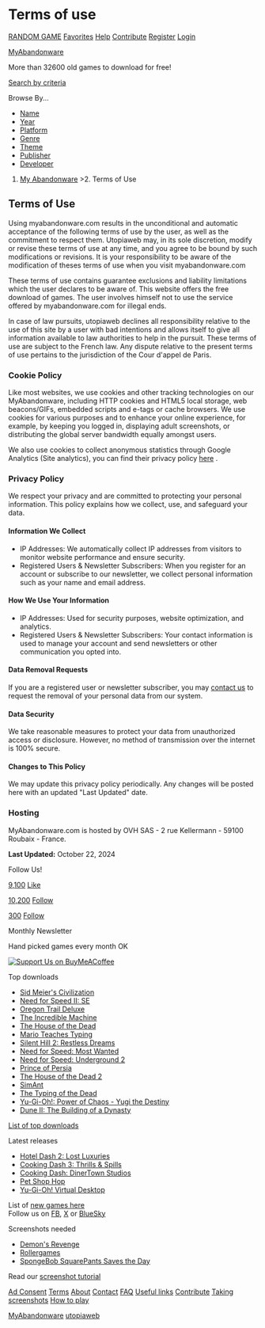 Terms of use
============

[RANDOM GAME](https://www.myabandonware.com/browse/random) [Favorites](https://www.myabandonware.com/favorites/ "Browse your Favorite Games") [Help](https://www.myabandonware.com/howto/) [Contribute](https://www.myabandonware.com/contribute/ "Help us by contributing") [Register](https://www.myabandonware.com/register/ "Create an account") [Login](https://www.myabandonware.com/login/ "Login MAW")

[MyAbandonware](https://www.myabandonware.com/)

More than 32600 old games to download for free!

 

[Search by criteria](https://www.myabandonware.com/search)

Browse By...

* [Name](https://www.myabandonware.com/browse/name/)
* [Year](https://www.myabandonware.com/browse/year/)
* [Platform](https://www.myabandonware.com/browse/platform/)
* [Genre](https://www.myabandonware.com/browse/genre/)
* [Theme](https://www.myabandonware.com/browse/theme/)
* [Publisher](https://www.myabandonware.com/browse/publisher/)
* [Developer](https://www.myabandonware.com/browse/developer/)

1. [My Abandonware](https://www.myabandonware.com/)
\>2. Terms of Use

Terms of Use
------------

Using myabandonware.com results in the unconditional and automatic acceptance of the following terms of use by the user, as well as the commitment to respect them. Utopiaweb may, in its sole discretion, modify or revise these terms of use at any time, and you agree to be bound by such modifications or revisions. It is your responsibility to be aware of the modification of theses terms of use when you visit myabandonware.com

These terms of use contains guarantee exclusions and liability limitations which the user declares to be aware of. This website offers the free download of games. The user involves himself not to use the service offered by myabandonware.com for illegal ends.

In case of law pursuits, utopiaweb declines all responsibility relative to the use of this site by a user with bad intentions and allows itself to give all information available to law authorities to help in the pursuit. These terms of use are subject to the French law. Any dispute relative to the present terms of use pertains to the jurisdiction of the Cour d'appel de Paris.

### Cookie Policy

Like most websites, we use cookies and other tracking technologies on our MyAbandonware, including HTTP cookies and HTML5 local storage, web beacons/GIFs, embedded scripts and e-tags or cache browsers. We use cookies for various purposes and to enhance your online experience, for example, by keeping you logged in, displaying adult screenshots, or distributing the global server bandwidth equally amongst users.

We also use cookies to collect anonymous statistics through Google Analytics (Site analytics), you can find their privacy policy [here](https://policies.google.com/privacy) .

### Privacy Policy

We respect your privacy and are committed to protecting your personal information. This policy explains how we collect, use, and safeguard your data.

#### Information We Collect

* IP Addresses: We automatically collect IP addresses from visitors to monitor website performance and ensure security.
* Registered Users & Newsletter Subscribers: When you register for an account or subscribe to our newsletter, we collect personal information such as your name and email address.

#### How We Use Your Information

* IP Addresses: Used for security purposes, website optimization, and analytics.
* Registered Users & Newsletter Subscribers: Your contact information is used to manage your account and send newsletters or other communication you opted into.

#### Data Removal Requests

If you are a registered user or newsletter subscriber, you may [contact us](https://www.myabandonware.com/contact/) to request the removal of your personal data from our system.

#### Data Security

We take reasonable measures to protect your data from unauthorized access or disclosure. However, no method of transmission over the internet is 100% secure.

#### Changes to This Policy

We may update this privacy policy periodically. Any changes will be posted here with an updated "Last Updated" date.

### Hosting

MyAbandonware.com is hosted by OVH SAS - 2 rue Kellermann - 59100 Roubaix - France.

**Last Updated:** October 22, 2024

Follow Us!

[9,100](https://www.facebook.com/myabandonware "Like our page on Facebook") [Like](https://www.facebook.com/myabandonware "Like our page on Facebook")

[10,200](https://x.com/myabandonware "Follow us on X") [Follow](https://x.com/myabandonware "Follow us on X")

[300](https://bsky.app/profile/myabandonware.bsky.social "Follow us on BlueSky") [Follow](https://bsky.app/profile/myabandonware.bsky.social "Follow us on BlueSky")

Monthly Newsletter

Hand picked games every month  OK

[![Support Us on BuyMeACoffee](/media/css/img/support-us.png)](https://www.buymeacoffee.com/myabandonware?utm_source=bmac-sidebar "Ad-free browsing included")

Top downloads

* [Sid Meier's Civilization](https://www.myabandonware.com/game/sid-meier-s-civilization-1nj)
* [Need for Speed II: SE](https://www.myabandonware.com/game/need-for-speed-ii-se-a4a)
* [Oregon Trail Deluxe](https://www.myabandonware.com/game/oregon-trail-deluxe-1h9)
* [The Incredible Machine](https://www.myabandonware.com/game/the-incredible-machine-1mg)
* [The House of the Dead](https://www.myabandonware.com/game/the-house-of-the-dead-bed)
* [Mario Teaches Typing](https://www.myabandonware.com/game/mario-teaches-typing-1gl)
* [Silent Hill 2: Restless Dreams](https://www.myabandonware.com/game/silent-hill-2-restless-dreams-bgd)
* [Need for Speed: Most Wanted](https://www.myabandonware.com/game/need-for-speed-most-wanted-i4m)
* [Need for Speed: Underground 2](https://www.myabandonware.com/game/need-for-speed-underground-2-ega)
* [Prince of Persia](https://www.myabandonware.com/game/prince-of-persia-pd)
* [The House of the Dead 2](https://www.myabandonware.com/game/the-house-of-the-dead-2-beg)
* [SimAnt](https://www.myabandonware.com/game/simant-197)
* [The Typing of the Dead](https://www.myabandonware.com/game/the-typing-of-the-dead-bee)
* [Yu-Gi-Oh!: Power of Chaos - Yugi the Destiny](https://www.myabandonware.com/game/yu-gi-oh-power-of-chaos-yugi-the-destiny-bex)
* [Dune II: The Building of a Dynasty](https://www.myabandonware.com/game/dune-ii-the-building-of-a-dynasty-1e7)

[List of top downloads](https://www.myabandonware.com/game/ "See the Top 40 Games")

Latest releases

* [Hotel Dash 2: Lost Luxuries](https://www.myabandonware.com/game/hotel-dash-2-lost-luxuries-qgm)
* [Cooking Dash 3: Thrills & Spills](https://www.myabandonware.com/game/cooking-dash-3-thrills-spills-qgf)
* [Cooking Dash: DinerTown Studios](https://www.myabandonware.com/game/cooking-dash-dinertown-studios-qgd)
* [Pet Shop Hop](https://www.myabandonware.com/game/pet-shop-hop-qg9)
* [Yu-Gi-Oh! Virtual Desktop](https://www.myabandonware.com/game/yu-gi-oh-virtual-desktop-txg)

List of [new games here](https://www.myabandonware.com/browse/recent/)  
Follow us on [FB](https://www.facebook.com/myabandonware), [X](https://x.com/myabandonware) or [BlueSky](https://bsky.app/profile/myabandonware.bsky.social)

Screenshots needed

* [Demon's Revenge](https://www.myabandonware.com/game/demon-s-revenge-hny)
* [Rollergames](https://www.myabandonware.com/game/rollergames-rnx)
* [SpongeBob SquarePants Saves the Day](https://www.myabandonware.com/game/spongebob-squarepants-saves-the-day-msv)

Read our [screenshot tutorial](https://www.myabandonware.com/screenshots/)

[Ad Consent](javascript:void(0);) [Terms](https://www.myabandonware.com/terms/) [About](https://www.myabandonware.com/about/) [Contact](https://www.myabandonware.com/contact/) [FAQ](https://www.myabandonware.com/faq/) [Useful links](https://www.myabandonware.com/useful/) [Contribute](https://www.myabandonware.com/contribute/) [Taking screenshots](https://www.myabandonware.com/screenshots/) [How to play](https://www.myabandonware.com/howto/)

[MyAbandonware](https://www.myabandonware.com/) [utopiaweb](https://utopiaweb.fr/ "Visit utopiaweb website")